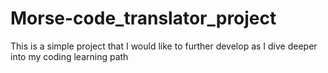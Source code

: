 # Morse-code_translator_project
This is a simple project that I would like to further develop as I dive deeper into my coding learning path
